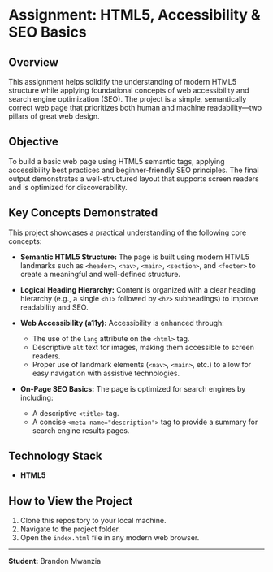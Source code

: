 # Assignment: HTML5, Accessibility & SEO Basics

## Overview

This assignment helps solidify the understanding of modern HTML5 structure while applying foundational concepts of web accessibility and search engine optimization (SEO). The project is a simple, semantically correct web page that prioritizes both human and machine readability—two pillars of great web design.

## Objective

To build a basic web page using HTML5 semantic tags, applying accessibility best practices and beginner-friendly SEO principles. The final output demonstrates a well-structured layout that supports screen readers and is optimized for discoverability.

## Key Concepts Demonstrated

This project showcases a practical understanding of the following core concepts:

* **Semantic HTML5 Structure:** The page is built using modern HTML5 landmarks such as `<header>`, `<nav>`, `<main>`, `<section>`, and `<footer>` to create a meaningful and well-defined structure.

* **Logical Heading Hierarchy:** Content is organized with a clear heading hierarchy (e.g., a single `<h1>` followed by `<h2>` subheadings) to improve readability and SEO.

* **Web Accessibility (a11y):** Accessibility is enhanced through:
    * The use of the `lang` attribute on the `<html>` tag.
    * Descriptive `alt` text for images, making them accessible to screen readers.
    * Proper use of landmark elements (`<nav>`, `<main>`, etc.) to allow for easy navigation with assistive technologies.

* **On-Page SEO Basics:** The page is optimized for search engines by including:
    * A descriptive `<title>` tag.
    * A concise `<meta name="description">` tag to provide a summary for search engine results pages.

## Technology Stack

* **HTML5**

## How to View the Project

1.  Clone this repository to your local machine.
2.  Navigate to the project folder.
3.  Open the `index.html` file in any modern web browser.

---

**Student:** Brandon Mwanzia
